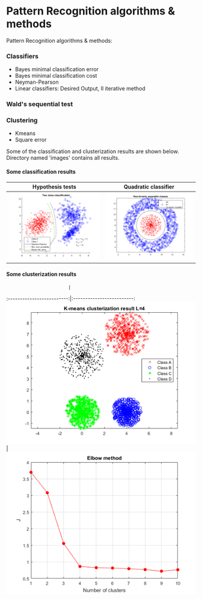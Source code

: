 # Pattern Recognition algorithms & methods

Pattern Recognition algorithms & methods:

### Classifiers
- Bayes minimal classification error
- Bayes minimal classification cost 
- Neyman-Pearson
- Linear classifiers: Desired Output, II iterative method

### Wald's sequential test

### Clustering
- Kmeans
- Square error

Some of the classification and clusterization results are shown below.
Directory named 'images' contains all results.

#### Some classification results
Hypothesis tests            |  Quadratic classifier
:-------------------------:|:-------------------------:
![Hypothesis tests](images/classifiers/hypothesis_tests.png "Hypothesis tests")  |  ![Quadratic classifier](images/classifiers/quadratic_classifier.png "Quadratic classifiers")

#### Some clusterization results
                           |                          
:-------------------------:|:-------------------------:
![K-means Results](images/clusterization/kmeans_4_clusters.png "K-means result")  |  ![Elbow method](images/clusterization/kmeans_elbow_method.png "Elbow method applied to K-means")

